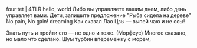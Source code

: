 four tet | 4TLR
hello, world
Либо вы управляете вашим днем, либо день управляет вами.
Дети, запишите предложение "Рыба сидела на дереве"
No pain, No gain!
dreaming
Как сказал Лао Цзы — выпей чаю и не ссы!

Знать путь и пройти его — не одно и тоже. (Морфеус)
Многое сказано, но мало что сделано.
Шум турбин вперемежку с морем,
